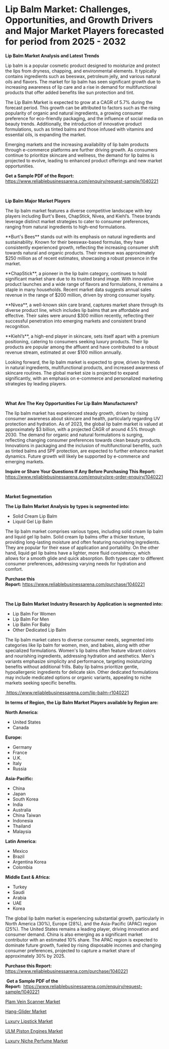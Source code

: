 <p><h1>Lip Balm Market: Challenges, Opportunities, and Growth Drivers and Major Market Players forecasted for period from 2025 - 2032</h1></p><p><strong>Lip Balm Market Analysis and Latest Trends</strong></p>
<p><p>Lip balm is a popular cosmetic product designed to moisturize and protect the lips from dryness, chapping, and environmental elements. It typically contains ingredients such as beeswax, petroleum jelly, and various natural oils and flavors. The market for lip balm has seen significant growth due to increasing awareness of lip care and a rise in demand for multifunctional products that offer added benefits like sun protection and tint.</p><p>The Lip Balm Market is expected to grow at a CAGR of 5.7% during the forecast period. This growth can be attributed to factors such as the rising popularity of organic and natural ingredients, a growing consumer preference for eco-friendly packaging, and the influence of social media on beauty trends. Additionally, the introduction of innovative product formulations, such as tinted balms and those infused with vitamins and essential oils, is expanding the market.</p><p>Emerging markets and the increasing availability of lip balm products through e-commerce platforms are further driving growth. As consumers continue to prioritize skincare and wellness, the demand for lip balms is projected to evolve, leading to enhanced product offerings and new market opportunities.</p></p>
<p><strong>Get a Sample PDF of the Report:&nbsp;</strong> <a href="https://www.reliablebusinessarena.com/enquiry/request-sample/1040221?utm_campaign=2195&utm_medium=2&utm_source=Github&utm_content=ia&utm_term=04042025&utm_id=lip-balm">https://www.reliablebusinessarena.com/enquiry/request-sample/1040221</a></p>
<p>&nbsp;</p>
<p><strong>Lip Balm Major Market Players</strong></p>
<p><p>The lip balm market features a diverse competitive landscape with key players including Burt's Bees, ChapStick, Nivea, and Kiehl’s. These brands leverage distinct market strategies to cater to consumer preferences, ranging from natural ingredients to high-end formulations.</p><p>**Burt's Bees** stands out with its emphasis on natural ingredients and sustainability. Known for their beeswax-based formulas, they have consistently experienced growth, reflecting the increasing consumer shift towards natural and organic products. Their revenue was approximately $250 million as of recent estimates, showcasing a robust presence in the market.</p><p>**ChapStick**, a pioneer in the lip balm category, continues to hold significant market share due to its trusted brand image. With innovative product launches and a wide range of flavors and formulations, it remains a staple in many households. Recent market data suggests annual sales revenue in the range of $200 million, driven by strong consumer loyalty.</p><p>**Nivea**, a well-known skin care brand, captures market share through its diverse product line, which includes lip balms that are affordable and effective. Their sales were around $300 million recently, reflecting their successful penetration into emerging markets and consistent brand recognition.</p><p>**Kiehl’s**, a high-end player in skincare, sets itself apart with a premium positioning, catering to consumers seeking luxury products. Their lip products are popular among the affluent and have contributed to a robust revenue stream, estimated at over $100 million annually.</p><p>Looking forward, the lip balm market is expected to grow, driven by trends in natural ingredients, multifunctional products, and increased awareness of skincare routines. The global market size is projected to expand significantly, with an emphasis on e-commerce and personalized marketing strategies by leading players.</p></p>
<p>&nbsp;</p>
<p><strong>What Are The Key Opportunities For Lip Balm Manufacturers?</strong></p>
<p><p>The lip balm market has experienced steady growth, driven by rising consumer awareness about skincare and health, particularly regarding UV protection and hydration. As of 2023, the global lip balm market is valued at approximately $3 billion, with a projected CAGR of around 4.5% through 2030. The demand for organic and natural formulations is surging, reflecting changing consumer preferences towards clean beauty products. Innovations in packaging and the inclusion of multifunctional benefits, such as tinted balms and SPF protection, are expected to further enhance market dynamics. Future growth will likely be supported by e-commerce and emerging markets.</p></p>
<p><strong>Inquire or Share Your Questions If Any Before Purchasing This Report:</strong> <a href="https://www.reliablebusinessarena.com/enquiry/pre-order-enquiry/1040221?utm_campaign=2195&utm_medium=2&utm_source=Github&utm_content=ia&utm_term=04042025&utm_id=lip-balm">https://www.reliablebusinessarena.com/enquiry/pre-order-enquiry/1040221</a></p>
<p>&nbsp;</p>
<p><strong>Market Segmentation</strong></p>
<p><strong>The Lip Balm Market Analysis by types is segmented into:</strong></p>
<p><ul><li>Solid Cream Lip Balm</li><li>Liquid Gel Lip Balm</li></ul></p>
<p><p>The lip balm market comprises various types, including solid cream lip balm and liquid gel lip balm. Solid cream lip balms offer a thicker texture, providing long-lasting moisture and often featuring nourishing ingredients. They are popular for their ease of application and portability. On the other hand, liquid gel lip balms have a lighter, more fluid consistency, which allows for a smooth glide and quick absorption. Both types cater to different consumer preferences, addressing varying needs for hydration and comfort.</p></p>
<p><strong>Purchase this Report:&nbsp;</strong><a href="https://www.reliablebusinessarena.com/purchase/1040221?utm_campaign=2195&utm_medium=2&utm_source=Github&utm_content=ia&utm_term=04042025&utm_id=lip-balm">https://www.reliablebusinessarena.com/purchase/1040221</a></p>
<p>&nbsp;</p>
<p><strong>The Lip Balm Market Industry Research by Application is segmented into:</strong></p>
<p><ul><li>Lip Balm For Women</li><li>Lip Balm For Men</li><li>Lip Balm For Baby</li><li>Other Dedicated Lip Balm</li></ul></p>
<p><p>The lip balm market caters to diverse consumer needs, segmented into categories like lip balm for women, men, and babies, along with other specialized formulations. Women's lip balms often feature vibrant colors and nourishing ingredients, addressing hydration and aesthetics. Men's variants emphasize simplicity and performance, targeting moisturizing benefits without additional frills. Baby lip balms prioritize gentle, hypoallergenic ingredients for delicate skin. Other dedicated formulations may include medicated options or organic variants, appealing to niche markets seeking specific benefits.</p></p>
<p><a href="https://www.reliablebusinessarena.com/lip-balm-r1040221?utm_campaign=2195&utm_medium=2&utm_source=Github&utm_content=ia&utm_term=04042025&utm_id=lip-balm">&nbsp;https://www.reliablebusinessarena.com/lip-balm-r1040221</a></p>
<p><strong>In terms of Region, the Lip Balm Market Players available by Region are:</strong></p>
<p>
    <p> <strong> North America: </strong>
        <ul>
            <li>United States</li>
            <li>Canada</li>
        </ul>
        </p> 
    <p> <strong> Europe: </strong>
        <ul>
            <li>Germany</li>
            <li>France</li>
            <li>U.K.</li>
            <li>Italy</li>
            <li>Russia</li>
        </ul>
        </p> 
    <p> <strong> Asia-Pacific: </strong>
        <ul>
            <li>China</li>
            <li>Japan</li>
            <li>South Korea</li>
            <li>India</li>
            <li>Australia</li>
            <li>China Taiwan</li>
            <li>Indonesia</li>
            <li>Thailand</li>
            <li>Malaysia</li>
        </ul>
        </p> 
    <p> <strong> Latin America: </strong>
        <ul>
            <li>Mexico</li>
            <li>Brazil</li>
            <li>Argentina Korea</li>
            <li>Colombia</li>
        </ul>
        </p> 
    <p> <strong> Middle East & Africa: </strong>
        <ul>
            <li>Turkey</li>
            <li>Saudi</li>
            <li>Arabia</li>
            <li>UAE</li>
            <li>Korea</li>
        </ul>
    </p>
    </p>
<p><p>The global lip balm market is experiencing substantial growth, particularly in North America (30%), Europe (28%), and the Asia-Pacific (APAC) region (25%). The United States remains a leading player, driving innovation and consumer demand. China is also emerging as a significant market contributor with an estimated 10% share. The APAC region is expected to dominate future growth, fueled by rising disposable incomes and changing consumer preferences, projected to capture a market share of approximately 30% by 2025.</p></p>
<p><strong>Purchase this Report: </strong><a href="https://www.reliablebusinessarena.com/purchase/1040221?utm_campaign=2195&utm_medium=2&utm_source=Github&utm_content=ia&utm_term=04042025&utm_id=lip-balm">https://www.reliablebusinessarena.com/purchase/1040221</a></p>
<p>&nbsp;<strong>Get a Sample PDF of the Report:&nbsp;&nbsp;</strong><a href="https://www.reliablebusinessarena.com/enquiry/request-sample/1040221?utm_campaign=2195&utm_medium=2&utm_source=Github&utm_content=ia&utm_term=04042025&utm_id=lip-balm">https://www.reliablebusinessarena.com/enquiry/request-sample/1040221</a></p>
<p><strong></strong></p>
<p><p><a href="https://www.linkedin.com/pulse/plam-vein-scanner-market-analysis-deployment-growth-factors-avipe?utm_campaign=2195&utm_medium=2&utm_source=Github&utm_content=ia&utm_term=04042025&utm_id=lip-balm">Plam Vein Scanner Market</a></p><p><a href="https://www.linkedin.com/pulse/hang-glider-market-size-grow-124-cagr-from-2025-2032-in5qe?utm_campaign=2195&utm_medium=2&utm_source=Github&utm_content=ia&utm_term=04042025&utm_id=lip-balm">Hang-Glider Market</a></p><p><a href="https://github.com/gaiusmelyna/Market-Research-Report-List-1/blob/main/luxury-lipstick-market.md?utm_campaign=2195&utm_medium=2&utm_source=Github&utm_content=ia&utm_term=04042025&utm_id=lip-balm">Luxury Lipstick Market</a></p><p><a href="https://www.linkedin.com/pulse/ulm-piston-engines-market-analysis-report-focuses-its-growth-21ije?utm_campaign=2195&utm_medium=2&utm_source=Github&utm_content=ia&utm_term=04042025&utm_id=lip-balm">ULM Piston Engines Market</a></p><p><a href="https://github.com/meenafadilkh/Market-Research-Report-List-1/blob/main/luxury-niche-perfume-market.md?utm_campaign=2195&utm_medium=2&utm_source=Github&utm_content=ia&utm_term=04042025&utm_id=lip-balm">Luxury Niche Perfume Market</a></p></p>